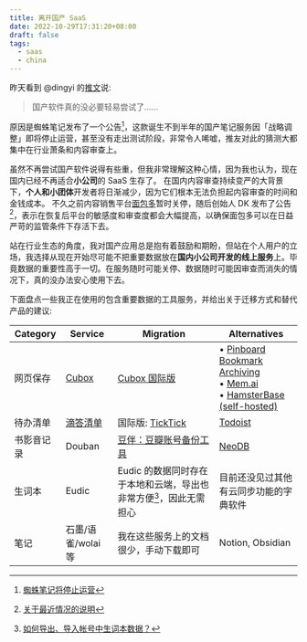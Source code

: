 ```yaml
---
title: 离开国产 SaaS
date: 2022-10-29T17:31:20+08:00
draft: false
tags:
  - saas
  - china
---
```


昨天看到 @dingyi 的[推文](https://twitter.com/dingyi/status/1585879130020593665)说:

> 国产软件真的没必要轻易尝试了……

原因是蜘蛛笔记发布了一个公告[^1]，这款诞生不到半年的国产笔记服务因「战略调整」即将停止运营，甚至没有走出测试阶段，非常令人唏嘘，推友对此的猜测大都集中在行业萧条和内容审查上。

虽然不再尝试国产软件说得有些重，但我非常理解这种心情，因为我也认为，现在国内已经不再适合**小公司**的 SaaS 生存了。
在国内内容审查持续变严的大背景下，**个人和小团体**开发者将日渐减少，因为它们根本无法负担起内容审查的时间和金钱成本。
不久之前内容销售平台[面包多](https://mbd.pub/)暂时关停，随后创始人 DK 发布了公告[^2]，表示在恢复后平台的敏感度和审查度都会大幅提高，以确保面包多可以在日益严苛的监管条件下存活下去。

站在行业生态的角度，我对国产应用总是抱有着鼓励和期盼，但站在个人用户的立场，我选择从现在开始尽可能不把重要数据放在**国内小公司开发的线上服务**上。毕竟数据的重要性高于一切。在服务随时可能关停、数据随时可能因审查而消失的情况下，真的没办法安心使用下去。

下面盘点一些我正在使用的包含重要数据的工具服务，并给出关于迁移方式和替代产品的建议:

|Category|Service|Migration|Alternatives|
|---|---|---|---|
|网页保存| [Cubox](https://cubox.pro/) | [Cubox 国际版](https://cubox.cc/) | • [Pinboard Bookmark Archiving](https://pinboard.in/upgrade/)<br>• [Mem.ai](https://get.mem.ai/)<br>• [HamsterBase (self-hosted)](https://hamsterbase.com/) |
|待办清单| [滴答清单](https://dida365.com/) | 国际版: [TickTick](https://ticktick.com/) | [Todoist](https://todoist.com/) |
|书影音记录| Douban | [豆伴：豆瓣账号备份工具](https://blog.doufen.org/posts/tofu-user-guide/) | [NeoDB](https://about.neodb.social/doc/howto/) |
|生词本| Eudic | Eudic 的数据同时存在于本地和云端，导出也非常方便[^3]，因此无需担心 | 目前还没见过其他<br>有云同步功能的字典软件 |
|笔记| 石墨/语雀/wolai等 | 我在这些服务上的文档很少，手动下载即可 | Notion, Obsidian |


[^1]: [蜘蛛笔记将停止运营](https://mp.weixin.qq.com/s/8dL0iOuzOm2_5s0JcTJzag)
[^2]: [关于最近情况的说明](https://mp.weixin.qq.com/s/CZt2-UYSQ18NYPy5zSuMUA)
[^3]: [如何导出、导入帐号中生词本数据？](https://eusoft.kf5.com/hc/kb/article/181057/)
